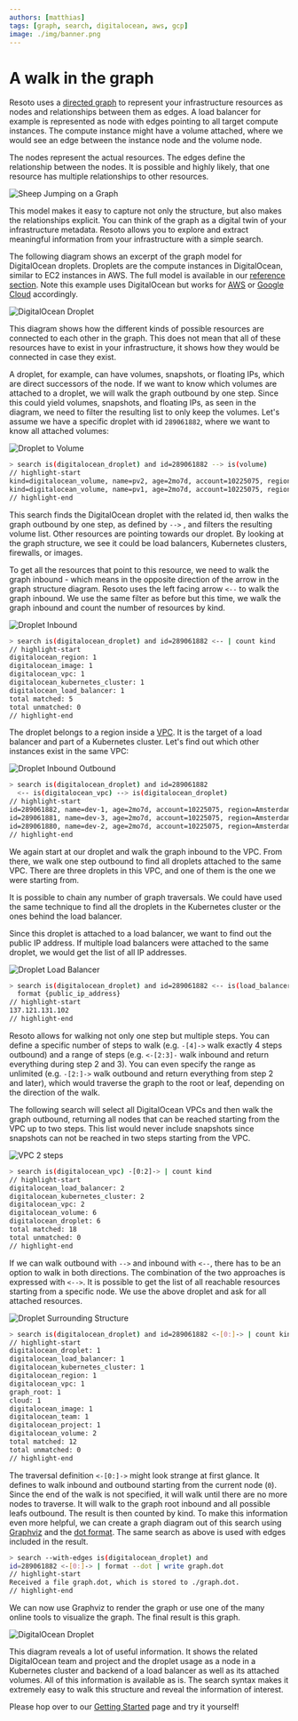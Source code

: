 ```yaml
---
authors: [matthias]
tags: [graph, search, digitalocean, aws, gcp]
image: ./img/banner.png
---
```


# A walk in the graph

Resoto uses a [directed graph](https://en.wikipedia.org/wiki/Directed_graph) to represent your infrastructure resources as nodes and relationships between them as edges. A load balancer for example is represented as node with edges pointing to all target compute instances. The compute instance might have a volume attached, where we would see an edge between the instance node and the volume node.

The nodes represent the actual resources. The edges define the relationship between the nodes. It is possible and highly likely, that one resource has multiple relationships to other resources.

![Sheep Jumping on a Graph](img/banner_wide.png)

<!--truncate-->

This model makes it easy to capture not only the structure, but also makes the relationships explicit. You can think of the graph as a digital twin of your infrastructure metadata. Resoto allows you to explore and extract meaningful information from your infrastructure with a simple search.

The following diagram shows an excerpt of the graph model for DigitalOcean droplets. Droplets are the compute instances in DigitalOcean, similar to EC2 instances in AWS. The full model is available in our [reference section](/docs/reference/data-models/digitalocean). Note this example uses DigitalOcean but works for [AWS](/docs/reference/data-models/aws) or [Google Cloud](/docs/reference/data-models/gcp) accordingly.

![DigitalOcean Droplet](img/digitalocean_droplet.svg)

This diagram shows how the different kinds of possible resources are connected to each other in the graph. This does not mean that all of these resources have to exist in your infrastructure, it shows how they would be connected in case they exist.

A droplet, for example, can have volumes, snapshots, or floating IPs, which are direct successors of the node. If we want to know which volumes are attached to a droplet, we will walk the graph outbound by one step. Since this could yield volumes, snapshots, and floating IPs, as seen in the diagram, we need to filter the resulting list to only keep the volumes. Let's assume we have a specific droplet with id `289061882`, where we want to know all attached volumes:

![Droplet to Volume](img/droplet-volume.svg)

```bash
> search is(digitalocean_droplet) and id=289061882 --> is(volume)
// highlight-start
​kind=digitalocean_volume, name=pv2, age=2mo7d, account=10225075, region=Amsterdam 3
​kind=digitalocean_volume, name=pv1, age=2mo7d, account=10225075, region=Amsterdam 3
// highlight-end
```

This search finds the DigitalOcean droplet with the related id, then walks the graph outbound by one step, as defined by `-->` , and filters the resulting volume list. Other resources are pointing towards our droplet. By looking at the graph structure, we see it could be load balancers, Kubernetes clusters, firewalls, or images.

To get all the resources that point to this resource, we need to walk the graph inbound - which means in the opposite direction of the arrow in the graph structure diagram. Resoto uses the left facing arrow `<--` to walk the graph inbound. We use the same filter as before but this time, we walk the graph inbound and count the number of resources by kind.

![Droplet Inbound](img/droplet_inbound.svg)

```bash
> search is(digitalocean_droplet) and id=289061882 <-- | count kind
// highlight-start
​digitalocean_region: 1
​digitalocean_image: 1
​digitalocean_vpc: 1
​digitalocean_kubernetes_cluster: 1
​digitalocean_load_balancer: 1
​total matched: 5
​total unmatched: 0
// highlight-end
```

The droplet belongs to a region inside a [VPC](https://docs.digitalocean.com/products/networking/vpc/). It is the target of a load balancer and part of a Kubernetes cluster. Let's find out which other instances exist in the same VPC:

![Droplet Inbound Outbound](img/droplet_inbound_outbound.svg)

```bash
> search is(digitalocean_droplet) and id=289061882
  <-- is(digitalocean_vpc) --> is(digitalocean_droplet)
// highlight-start
​id=289061882, name=dev-1, age=2mo7d, account=10225075, region=Amsterdam 3
​id=289061881, name=dev-3, age=2mo7d, account=10225075, region=Amsterdam 3
​id=289061880, name=dev-2, age=2mo7d, account=10225075, region=Amsterdam 3
// highlight-end
```

We again start at our droplet and walk the graph inbound to the VPC. From there, we walk one step outbound to find all droplets attached to the same VPC. There are three droplets in this VPC, and one of them is the one we were starting from.

It is possible to chain any number of graph traversals. We could have used the same technique to find all the droplets in the Kubernetes cluster or the ones behind the load balancer.

Since this droplet is attached to a load balancer, we want to find out the public IP address. If multiple load balancers were attached to the same droplet, we would get the list of all IP addresses.

![Droplet Load Balancer](img/droplet_load_balancer.svg)

```bash
> search is(digitalocean_droplet) and id=289061882 <-- is(load_balancer) |
  format {public_ip_address}
// highlight-start
​137.121.131.102
// highlight-end
```

Resoto allows for walking not only one step but multiple steps. You can define a specific number of steps to walk (e.g. `-[4]->` walk exactly 4 steps outbound) and a range of steps (e.g. `<-[2:3]-` walk inbound and return everything during step 2 and 3). You can even specify the range as unlimited (e.g. `-[2:]->` walk outbound and return everything from step 2 and later), which would traverse the graph to the root or leaf, depending on the direction of the walk.

The following search will select all DigitalOcean VPCs and then walk the graph outbound, returning all nodes that can be reached starting from the VPC up to two steps. This list would never include snapshots since snapshots can not be reached in two steps starting from the VPC.

![VPC 2 steps](img/vpc_2_steps.svg)

```bash
> search is(digitalocean_vpc) -[0:2]-> | count kind
// highlight-start
​digitalocean_load_balancer: 2
​digitalocean_kubernetes_cluster: 2
​digitalocean_vpc: 2
​digitalocean_volume: 6
​digitalocean_droplet: 6
​total matched: 18
​total unmatched: 0
// highlight-end
```

If we can walk outbound with `-->` and inbound with `<--`, there has to be an option to walk in both directions. The combination of the two approaches is expressed with `<-->`. It is possible to get the list of all reachable resources starting from a specific node. We use the above droplet and ask for all attached resources.

![Droplet Surrounding Structure](img/droplet_surrounding_structure.svg)

```bash
> search is(digitalocean_droplet) and id=289061882 <-[0:]-> | count kind
// highlight-start
​digitalocean_droplet: 1
​digitalocean_load_balancer: 1
​digitalocean_kubernetes_cluster: 1
​digitalocean_region: 1
​digitalocean_vpc: 1
​graph_root: 1
​cloud: 1
​digitalocean_image: 1
​digitalocean_team: 1
​digitalocean_project: 1
​digitalocean_volume: 2
​total matched: 12
​total unmatched: 0
// highlight-end
```

The traversal definition `<-[0:]->` might look strange at first glance. It defines to walk inbound and outbound starting from the current node (`0`). Since the end of the walk is not specified, it will walk until there are no more nodes to traverse. It will walk to the graph root inbound and all possible leafs outbound. The result is then counted by kind. To make this information even more helpful, we can create a graph diagram out of this search using [Graphviz](https://www.graphviz.org/) and the [dot format](/docs/reference/cli/format). The same search as above is used with edges included in the result.

```bash
> search --with-edges is(digitalocean_droplet) and
id=289061882 <-[0:]-> | format --dot | write graph.dot
// highlight-start
Received a file graph.dot, which is stored to ./graph.dot.
// highlight-end
```

We can now use Graphviz to render the graph or use one of the many online tools to visualize the graph. The final result is this graph.

![DigitalOcean Droplet](img/droplet_surrounding.svg)

This diagram reveals a lot of useful information. It shows the related DigitalOcean team and project and the droplet usage as a node in a Kubernetes cluster and backend of a load balancer as well as its attached volumes. All of this information is available as is. The search syntax makes it extremely easy to walk this structure and reveal the information of interest.

Please hop over to our [Getting Started](/docs/getting-started) page and try it yourself!

